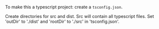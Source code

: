 To make this a typescript project: create a `tsconfig.json`.

Create directories for src and dist.  Src will contain all typescript files.   Set 'outDir' to './dist' and 'rootDir' to './src' in 'tsconfig.json'.
